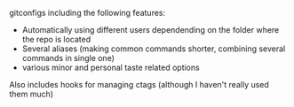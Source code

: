 gitconfigs including the following features:
- Automatically using different users dependending on the folder where the repo is located
- Several aliases (making common commands shorter, combining several commands in single one)
- various minor and personal taste related options

Also includes hooks for managing ctags (although I haven't really used them much)
